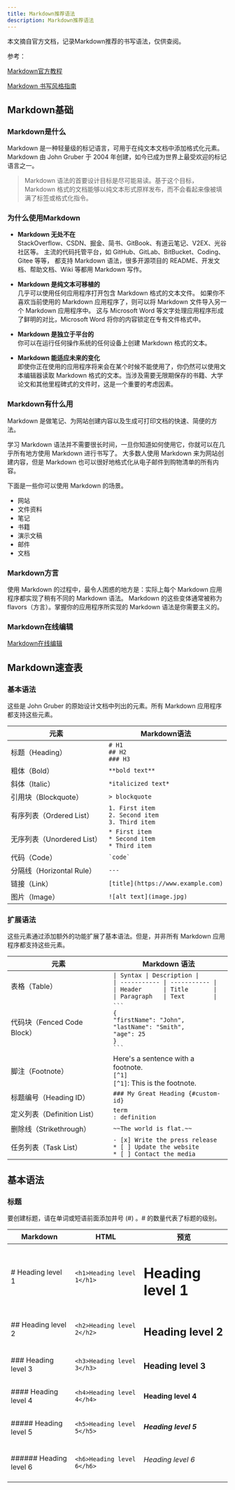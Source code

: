 ```yaml
---
title: Markdown推荐语法
description: Markdown推荐语法
---
```


本文摘自官方文档，记录Markdown推荐的书写语法，仅供查阅。

参考：

[Markdown官方教程](https://markdown.com.cn/intro.html)

[Markdown 书写风格指南](https://einverne.github.io/markdown-style-guide/zh.html)

## Markdown基础

### Markdown是什么

Markdown 是一种轻量级的标记语言，可用于在纯文本文档中添加格式化元素。Markdown 由 John Gruber 于 2004 年创建，如今已成为世界上最受欢迎的标记语言之一。

> Markdown 语法的首要设计目标是尽可能易读。基于这个目标，Markdown 格式的文档能够以纯文本形式原样发布，而不会看起来像被填满了标签或格式化指令。

### 为什么使用Markdown

* **Markdown 无处不在**  
StackOverflow、CSDN、掘金、简书、GitBook、有道云笔记、V2EX、光谷社区等。
主流的代码托管平台，如 GitHub、GitLab、BitBucket、Coding、Gitee 等等，
都支持 Markdown 语法，很多开源项目的 README、开发文档、帮助文档、Wiki 等都用 Markdown 写作。

* **Markdown 是纯文本可移植的**  
几乎可以使用任何应用程序打开包含 Markdown 格式的文本文件。
如果你不喜欢当前使用的 Markdown 应用程序了，则可以将 Markdown 文件导入另一个 Markdown 应用程序中。
这与 Microsoft Word 等文字处理应用程序形成了鲜明的对比，Microsoft Word 将你的内容锁定在专有文件格式中。

* **Markdown 是独立于平台的**  
你可以在运行任何操作系统的任何设备上创建 Markdown 格式的文本。

* **Markdown 能适应未来的变化**  
即使你正在使用的应用程序将来会在某个时候不能使用了，你仍然可以使用文本编辑器读取 Markdown 格式的文本。当涉及需要无限期保存的书籍、大学论文和其他里程碑式的文件时，这是一个重要的考虑因素。

### Markdown有什么用

Markdown 是做笔记、为网站创建内容以及生成可打印文档的快速、简便的方法。

学习 Markdown 语法并不需要很长时间，一旦你知道如何使用它，你就可以在几乎所有地方使用 Markdown 进行书写了。
大多数人使用 Markdown 来为网站创建内容，但是 Markdown 也可以很好地格式化从电子邮件到购物清单的所有内容。

下面是一些你可以使用 Markdown 的场景。

* 网站
* 文件资料
* 笔记
* 书籍
* 演示文稿
* 邮件
* 文档

### Markdown方言

使用 Markdown 的过程中，最令人困惑的地方是：实际上每个 Markdown 应用程序都实现了稍有不同的 Markdown 语法。
Markdown 的这些变体通常被称为 flavors（方言）。掌握你的应用程序所实现的 Markdown 语法是你需要主义的。

### Markdown在线编辑

[Markdown在线编辑](https://markdown.com.cn/editor/)

## Markdown速查表

### 基本语法

这些是 John Gruber 的原始设计文档中列出的元素。所有 Markdown 应用程序都支持这些元素。

| 元素                     | Markdown语法                                           |
|------------------------|--------------------------------------------------------|
| 标题（Heading）            | `# H1`<br>`## H2`<br>`### H3`                          |
| 粗体（Bold）               | `**bold text**`                                        |
| 斜体（Italic）             | `*italicized text*`                                    |
| 引用块（Blockquote）       | `> blockquote`                                         |
| 有序列表（Ordered List）   | `1. First item`<br>`2. Second item`<br>`3. Third item` |
| 无序列表（Unordered List） | `* First item`<br>`* Second item`<br>`* Third item`    |
| 代码（Code）               | `` `code` ``                                           |
| 分隔线（Horizontal Rule）  | `---`                                                  |
| 链接（Link）               | `[title](https://www.example.com)`                     |
| 图片（Image）              | `![alt text](image.jpg)`                               |

### 扩展语法

这些元素通过添加额外的功能扩展了基本语法。但是，并非所有 Markdown 应用程序都支持这些元素。

| 元素                      | Markdown 语法                                                                                                                                   |
|-------------------------|-------------------------------------------------------------------------------------------------------------------------------------------------|
| 表格（Table）               | `\| Syntax \| Description \|`<br>`\| ----------- \| ----------- \|`<br>`\| Header      \| Title       \|`<br>`\| Paragraph   \| Text        \|` |
| 代码块（Fenced Code Block） | ` ``` `<br>`{`<br>`"firstName": "John",`<br>`"lastName": "Smith",`<br>`"age": 25`<br>`}`<br>` ``` `                                             |
| 脚注（Footnote）            | Here's a sentence with a footnote.<br>`[^1]`<br>`[^1]`: This is the footnote.                                                                   |
| 标题编号（Heading ID）      | `### My Great Heading {#custom-id}`                                                                                                             |
| 定义列表（Definition List） | `term`<br>`: definition`                                                                                                                        |
| 删除线（Strikethrough）     | `~~The world is flat.~~`                                                                                                                        |
| 任务列表（Task List）       | `- [x] Write the press release`<br>`* [ ] Update the website`<br>`* [ ] Contact the media`                                                      |

## 基本语法

### 标题

要创建标题，请在单词或短语前面添加井号 (#) 。# 的数量代表了标题的级别。

| Markdown               | HTML                       | 预览                     |
|------------------------|----------------------------|--------------------------|
| # Heading level 1      | `<h1>Heading level 1</h1>` | <h1>Heading level 1</h1> |
| ## Heading level 2     | `<h2>Heading level 2</h2>` | <h2>Heading level 2</h2> |
| ### Heading level 3    | `<h3>Heading level 3</h3>` | <h3>Heading level 3</h3> |
| #### Heading level 4   | `<h4>Heading level 4</h4>` | <h4>Heading level 4</h4> |
| ##### Heading level 5  | `<h5>Heading level 5</h5>` | <h5>Heading level 5</h5> |
| ###### Heading level 6 | `<h6>Heading level 6</h6>` | <h6>Heading level 6</h6> |
